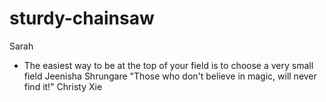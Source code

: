 # sturdy-chainsaw

Sarah
- The easiest way to be at the top of your field is to choose a very small field
Jeenisha Shrungare
"Those who don't believe in magic, will never find it!"
Christy Xie
